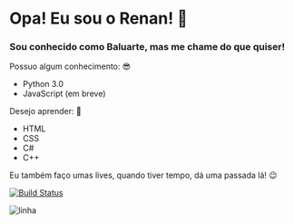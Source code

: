 # Opa! Eu sou o Renan! 🦊

### Sou conhecido como Baluarte, mas me chame do que quiser! 

Possuo algum conhecimento: 😎
* Python 3.0
* JavaScript (em breve)

Desejo aprender: 💭
* HTML
* CSS
* C#
* C++

Eu também faço umas lives, quando tiver tempo, dá uma passada lá! 😉  

[![Build Status](https://cdn.discordapp.com/attachments/886270984489943111/979044565686304868/BaluarteTM.png)](https://www.twitch.tv/baluartetm)



![linha](https://acegif.com/wp-content/gifs/rainbow-115.gif)




